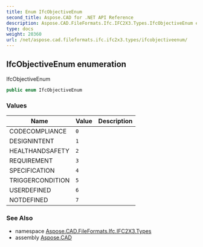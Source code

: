 ```yaml
---
title: Enum IfcObjectiveEnum
second_title: Aspose.CAD for .NET API Reference
description: Aspose.CAD.FileFormats.Ifc.IFC2X3.Types.IfcObjectiveEnum enum. IfcObjectiveEnum
type: docs
weight: 20360
url: /net/aspose.cad.fileformats.ifc.ifc2x3.types/ifcobjectiveenum/
---
```

## IfcObjectiveEnum enumeration

IfcObjectiveEnum

```csharp
public enum IfcObjectiveEnum
```

### Values

| Name | Value | Description |
| --- | --- | --- |
| CODECOMPLIANCE | `0` |  |
| DESIGNINTENT | `1` |  |
| HEALTHANDSAFETY | `2` |  |
| REQUIREMENT | `3` |  |
| SPECIFICATION | `4` |  |
| TRIGGERCONDITION | `5` |  |
| USERDEFINED | `6` |  |
| NOTDEFINED | `7` |  |

### See Also

* namespace [Aspose.CAD.FileFormats.Ifc.IFC2X3.Types](../../aspose.cad.fileformats.ifc.ifc2x3.types/)
* assembly [Aspose.CAD](../../)


